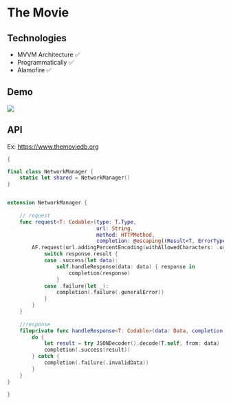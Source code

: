 
<h1>The Movie</h1> 

## Technologies
+ MVVM Architecture ✅ 
+ Programmatically ✅
+ Alamofire ✅


## Demo

![](https://media.giphy.com/media/v1.Y2lkPTc5MGI3NjExNjI1MjA1NGM3NWFkODg4MDJmMDA0ODA1NzdiNDhmZDNhMWI2Y2Q1YSZjdD1n/fLCkn1zclOcbFhxeMq/giphy.gif) 


## API

Ex: https://www.themoviedb.org

```` swift
{

final class NetworkManager {
    static let shared = NetworkManager()
}


extension NetworkManager {
 
    // request
    func request<T: Codable>(type: T.Type,
                             url: String,
                             method: HTTPMethod,
                             completion: @escaping((Result<T, ErrorTypes>)->())) {
        AF.request(url.addingPercentEncoding(withAllowedCharacters: .urlQueryAllowed) ?? "", method: method).responseData { response in
            switch response.result {
            case .success(let data):
                self.handleResponse(data: data) { response in
                    completion(response)
                }
            case .failure(let _):
                completion(.failure(.generalError))
            }
        }
    }
    
    //response
    fileprivate func handleResponse<T: Codable>(data: Data, completion: @escaping((Result<T, ErrorTypes>)->())) {
        do {
            let result = try JSONDecoder().decode(T.self, from: data)
            completion(.success(result))
        } catch {
            completion(.failure(.invalidData))
        }
    }
}

}
````
